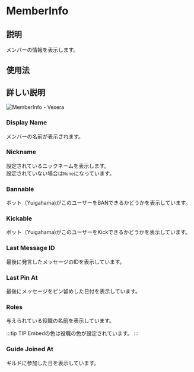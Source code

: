 # MemberInfo

## 説明

メンバーの情報を表示します。

## 使用法

## 詳しい説明

![MemberInfo - Vexera](https://i.imgur.com/9RJoAeg.png)

### Display Name

メンバーの名前が表示されます。

### Nickname

設定されているニックネームを表示します。  
設定されていない場合は`None`になっています。

### Bannable

ボット（Yuigahama)がこのユーザーをBANできるかどうかを表示しています。

### Kickable

ボット（Yuigahama)がこのユーザーをKickできるかどうかを表示しています。

### Last Message ID

最後に発言したメッセージのIDを表示しています。

### Last Pin At

最後にメッセージをピン留めした日付を表示しています。

### Roles

与えられている役職の名前を表示しています。

:::tip TIP
Embedの色は役職の色が設定されています。
:::

### Guide Joined At

ギルドに参加した日を表示しています。
